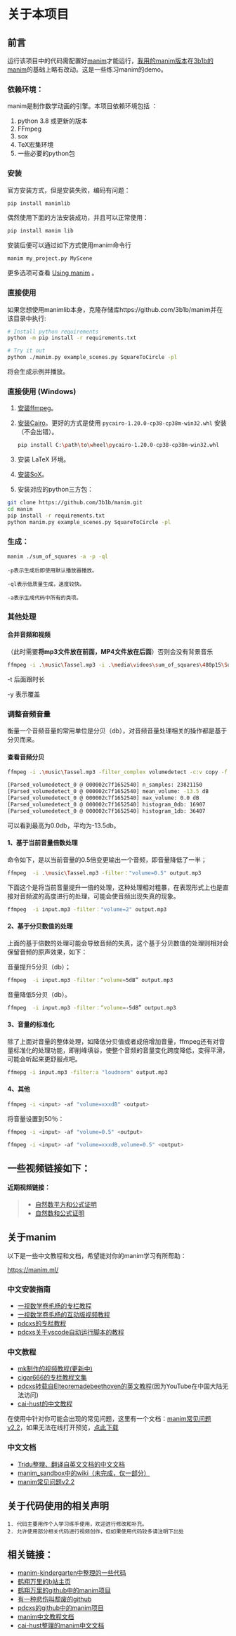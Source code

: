 
关于本项目
================================

## 前言

运行该项目中的代码需配置好[manim](https://github.com/3b1b/manim)才能运行，[我用的manim版本](https://github.com/cigar666/manim)在[3b1b的manim](https://github.com/3b1b/manim)的基础上略有改动。这是一些练习manim的demo。

### 依赖环境：

manim是制作数学动画的引擎。本项目依赖环境包括 ：

1. python 3.8 或更新的版本
2. FFmpeg
3. sox
4. TeX宏集环境
5. 一些必要的python包

### 安装

官方安装方式，但是安装失败，编码有问题：

```sh
pip install manimlib
```

偶然使用下面的方法安装成功，并且可以正常使用：

```sh
pip install manim lib
```

安装后便可以通过如下方式使用manim命令行

```sh
manim my_project.py MyScene
```

更多选项可查看 [Using manim](#using-manim) 。

### 直接使用

如果您想使用manimlib本身，克隆存储库https://github.com/3b1b/manim并在该目录中执行:

```sh
# Install python requirements
python -m pip install -r requirements.txt

# Try it out
python ./manim.py example_scenes.py SquareToCircle -pl
```

将会生成示例并播放。

### 直接使用 (Windows)

1. [安装ffmpeg](https://www.wikihow.com/Install-FFmpeg-on-Windows)。

2. [安装Cairo](https://www.lfd.uci.edu/~gohlke/pythonlibs/#pycairo)。更好的方式是使用 ``pycairo‑1.20.0‑cp38‑cp38m‑win32.whl`` 安装（不会出错）。

   ```sh
   pip install C:\path\to\wheel\pycairo‑1.20.0‑cp38‑cp38m‑win32.whl
   ```

3. 安装 LaTeX 环境。

4. [安装SoX](https://sourceforge.net/projects/sox/files/sox/)。

5. 安装对应的python三方包：

```sh
git clone https://github.com/3b1b/manim.git
cd manim
pip install -r requirements.txt
python manim.py example_scenes.py SquareToCircle -pl
```

### 生成：

```bash
manim ./sum_of_squares -a -p -ql
```

```
-p表示生成后即使用默认播放器播放。

-ql表示低质量生成，速度较快。

-a表示生成代码中所有的类项。
```

### 其他处理

#### 合并音频和视频

（此时需要**将mp3文件放在前面，MP4文件放在后面**）否则会没有背景音乐

```bash
ffmpeg -i .\music\Tassel.mp3 -i .\media\videos\sum_of_squares\480p15\SumOfSquares.mp4 -t 1:45 -y videos\SumOfSquares.mp4
```

-t 后面跟时长 

-y 表示覆盖 

### 调整音频音量

衡量一个音频音量的常用单位是分贝（db），对音频音量处理相关的操作都是基于分贝而来。

#### 查看音频分贝

```bash
ffmpeg -i .\music\Tassel.mp3 -filter_complex volumedetect -c:v copy -f null asd.mp4

[Parsed_volumedetect_0 @ 000002c7f1652540] n_samples: 23821150
[Parsed_volumedetect_0 @ 000002c7f1652540] mean_volume: -13.5 dB
[Parsed_volumedetect_0 @ 000002c7f1652540] max_volume: 0.0 dB
[Parsed_volumedetect_0 @ 000002c7f1652540] histogram_0db: 16907
[Parsed_volumedetect_0 @ 000002c7f1652540] histogram_1db: 36407
```

可以看到最高为0.0db，平均为-13.5db。

#### 1、基于当前音量倍数处理

命令如下，是以当前音量的0.5倍变更输出一个音频，即音量降低了一半；

```bash
ffmpeg  -i .\music\Tassel.mp3 -filter："volume=0.5" output.mp3
```

下面这个是将当前音量提升一倍的处理，这种处理相对粗暴，在表现形式上也是直接对音频波的高度进行的处理，可能会使音频出现失真的现象。

```bash
ffmpeg  -i input.mp3 -filter："volume=2" output.mp3 
```

#### 2、基于分贝数值的处理

上面的基于倍数的处理可能会导致音频的失真，这个基于分贝数值的处理则相对会保留音频的原声效果，如下：

音量提升5分贝（db）；

```bash
ffmpeg  -i input.mp3 -filter：“volume=5dB” output.mp3 
```

音量降低5分贝（db）。

```bash
ffmpeg  -i input.mp3 -filter：“volume=-5dB” output.mp3 
```

#### 3、音量的标准化

除了上面对音量的整体处理，如降低分贝值或者成倍增加音量，ffmpeg还有对音量标准化的处理功能，即削峰填谷，使整个音频的音量变化跨度降低，变得平滑，可能会听起来更舒服点吧。

```bash
ffmepg -i input.mp3 -filter:a "loudnorm" output.mp3 

```

#### 4、其他

```bash
ffmpeg -i <input> -af "volume=xxxdB" <output> 

```

将音量设置到50％：

```bash
ffmpeg -i <input> -af "volume=0.5" <output> 

```

```bash
ffmpeg -i <input> -af "volume=xxxdB,volume=0.5" <output>

```

## 一些视频链接如下：

#### 近期视频链接：

>* [自然数平方和公式证明](https://www.bilibili.com/video/BV1DX4y1P7df)
>* [自然数和公式证明](https://www.bilibili.com/video/BV1ZK4y1W7vw)

## 关于manim

以下是一些中文教程和文档，希望能对你的manim学习有所帮助：

https://manim.ml/

### 中文安装指南

- [一视数学卷毛杨的专栏教程](https://www.bilibili.com/read/cv4139851)
- [一视数学卷毛杨的互动版视频教程](https://www.bilibili.com/video/BV1ap4y1C7NF)
- [pdcxs的专栏教程](https://www.bilibili.com/read/cv3387999)
- [pdcxs关于vscode自动运行脚本的教程](https://www.bilibili.com/read/cv4152112)

### 中文教程

- [mk制作的视频教程(更新中)](https://space.bilibili.com/171431343/favlist?fid=947158443)
- [cigar666的专栏教程文集](https://www.bilibili.com/read/readlist/rl82339)
- [pdcxs转载自Elteoremadebeethoven的英文教程](https://www.bilibili.com/video/av64023740)(因为YouTube在中国大陆无法访问)
- [cai-hust的中文教程](https://github.com/cai-hust/manim-tutorial-CN)

在使用中针对你可能会出现的常见问题，这里有一个文档：[manim常见问题v2.2](https://github.com/manim-kindergarten/manim_sandbox/blob/master/documents/manim%E5%B8%B8%E8%A7%81%E9%97%AE%E9%A2%98v2.2.pdf)，如果无法在线打开预览，[点此下载](https://github.com/manim-kindergarten/manim_sandbox/blob/master/documents/manim%E5%B8%B8%E8%A7%81%E9%97%AE%E9%A2%98v2.2.pdf?raw=True)

### 中文文档

- [Tridu整理、翻译自英文文档的中文文档](https://manim-kindergarten.github.io/manim_document_zh/)
- [manim_sandbox中的wiki（未完成，仅一部分）](https://github.com/manim-kindergarten/manim_sandbox/wiki)
- [manim常见问题v2.2](https://github.com/manim-kindergarten/manim_sandbox/blob/master/documents/manim%E5%B8%B8%E8%A7%81%E9%97%AE%E9%A2%98v2.2.pdf)

## 关于代码使用的相关声明

    1. 代码主要用作个人学习练手使用，欢迎进行修改和补充。
    2. 允许使用部分相关代码进行视频创作，但如果使用代码较多请注明下出处

相关链接：
----

* [manim-kindergarten中整理的一些代码](https://github.com/manim-kindergarten/manim_sandbox 'manim sandbox')<br>
* [鹤翔万里的b站主页](https://space.bilibili.com/171431343)<br>
* [鹤翔万里的github中的manim项目](https://github.com/Tony031218/manim_projects)<br>
* [有一种悲伤叫颓废的github](https://github.com/136108Haumea)<br>
* [pdcxs的github中的manim项目](https://github.com/pdcxs/ManimProjects)
* [manim中文教程文档](https://manim.ml/)
* [cai-hust整理的manim中文文档](https://github.com/cai-hust/manim-tutorial-CN)<br>